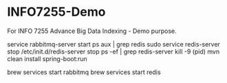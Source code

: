 # INFO7255-Demo
For INFO 7255 Advance Big Data Indexing -  Demo purpose.

service rabbitmq-server start
ps aux | grep redis
sudo service redis-server stop
/etc/init.d/redis-server stop
ps -ef | grep redis-server
kill -9 (pid)
mvn clean install spring-boot:run



brew services start rabbitmq
brew services start redis
